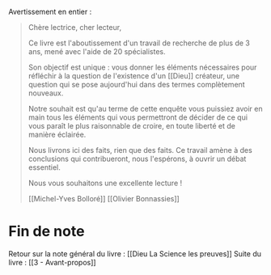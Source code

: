 Avertissement en entier :
> Chère lectrice, cher lecteur,
> 
> Ce livre est l'aboutissement d'un travail de recherche de plus de 3 ans, mené avec l'aide de 20 spécialistes.
> 
> Son objectif est unique : vous donner les éléments nécessaires pour réfléchir à la question de l'existence d'un [[Dieu]] créateur, une question qui se pose aujourd'hui dans des termes complètement nouveaux.
> 
> Notre souhait est qu'au terme de cette enquête vous puissiez avoir en main tous les éléments qui vous permettront de décider de ce qui vous paraît le plus raisonnable de croire, en toute liberté et de manière éclairée.
> 
> Nous livrons ici des faits, rien que des faits. Ce travail amène à des conclusions qui contribueront, nous l'espérons, à ouvrir un débat essentiel.
> 
> Nous vous souhaitons une excellente lecture !
> 
> [[Michel-Yves Bolloré]]
> [[Olivier Bonnassies]]

# Fin de note
Retour sur la note général du livre : [[Dieu La Science les preuves]]
Suite du livre : [[3 - Avant-propos]]